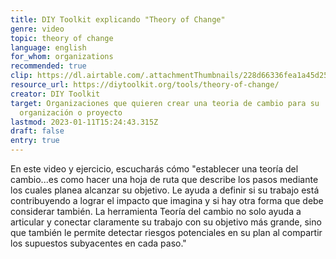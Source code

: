 ```yaml
---
title: DIY Toolkit explicando "Theory of Change"
genre: video
topic: theory of change
language: english
for_whom: organizations
recommended: true
clip: https://dl.airtable.com/.attachmentThumbnails/228d66336fea1a45d257dd39df2f75e2/2b91f793
resource_url: https://diytoolkit.org/tools/theory-of-change/
creator: DIY Toolkit
target: Organizaciones que quieren crear una teoria de cambio para su
  organización o proyecto
lastmod: 2023-01-11T15:24:43.315Z
draft: false
entry: true
---
```

En este video y ejercicio, escucharás cómo "establecer una teoría del cambio...es como hacer una hoja de ruta que describe los pasos mediante los cuales planea alcanzar su objetivo. Le ayuda a definir si su trabajo está contribuyendo a lograr el impacto que imagina y si hay otra forma que debe considerar también. La herramienta Teoría del cambio no solo ayuda a articular y conectar claramente su trabajo con su objetivo más grande, sino que también le permite detectar riesgos potenciales en su plan al compartir los supuestos subyacentes en cada paso."